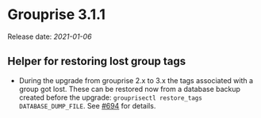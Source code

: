 # Grouprise 3.1.1

Release date: *2021-01-06*


## Helper for restoring lost group tags

* During the upgrade from grouprise 2.x to 3.x the tags associated with a group got lost.
  These can be restored now from a database backup created before the upgrade:
  `grouprisectl restore_tags DATABASE_DUMP_FILE`.
  See [#694](https://git.hack-hro.de/grouprise/grouprise/-/issues/694) for details.
